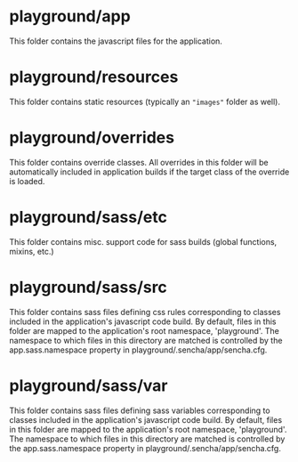 # playground/app

This folder contains the javascript files for the application.

# playground/resources

This folder contains static resources (typically an `"images"` folder as well).

# playground/overrides

This folder contains override classes. All overrides in this folder will be 
automatically included in application builds if the target class of the override
is loaded.

# playground/sass/etc

This folder contains misc. support code for sass builds (global functions, 
mixins, etc.)

# playground/sass/src

This folder contains sass files defining css rules corresponding to classes
included in the application's javascript code build.  By default, files in this 
folder are mapped to the application's root namespace, 'playground'. The
namespace to which files in this directory are matched is controlled by the
app.sass.namespace property in playground/.sencha/app/sencha.cfg. 

# playground/sass/var

This folder contains sass files defining sass variables corresponding to classes
included in the application's javascript code build.  By default, files in this 
folder are mapped to the application's root namespace, 'playground'. The
namespace to which files in this directory are matched is controlled by the
app.sass.namespace property in playground/.sencha/app/sencha.cfg. 
